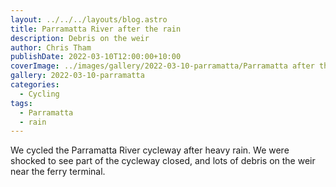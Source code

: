 ```yaml
---
layout: ../../../layouts/blog.astro
title: Parramatta River after the rain
description: Debris on the weir
author: Chris Tham
publishDate: 2022-03-10T12:00:00+10:00
coverImage: ../images/gallery/2022-03-10-parramatta/Parramatta after the rain (6).jpeg
gallery: 2022-03-10-parramatta
categories:
  - Cycling
tags:
  - Parramatta
  - rain
---
```


We cycled the Parramatta River cycleway after heavy rain. We were shocked to
see part of the cycleway closed, and lots of debris on the weir near the
ferry terminal.
